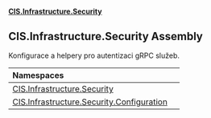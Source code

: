 #### [CIS.Infrastructure.Security](index.md 'index')

## CIS.Infrastructure.Security Assembly

Konfigurace a helpery pro autentizaci gRPC služeb.

| Namespaces | |
| :--- | :--- |
| [CIS.Infrastructure.Security](CIS.Infrastructure.Security.md 'CIS.Infrastructure.Security') | |
| [CIS.Infrastructure.Security.Configuration](CIS.Infrastructure.Security.Configuration.md 'CIS.Infrastructure.Security.Configuration') | |
